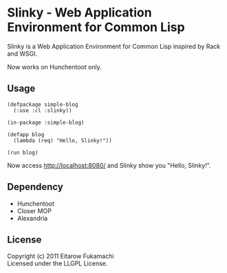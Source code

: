# Slinky - Web Application Environment for Common Lisp

Slinky is a Web Application Environment for Common Lisp inspired by Rack and WSGI.

Now works on Hunchentoot only.

## Usage

    (defpackage simple-blog
      (:use :cl :slinky))
    
    (in-package :simple-blog)
    
    (defapp blog
      (lambda (req) "Hello, Slinky!"))
    
    (run blog)

Now access [http://localhost:8080/](http://localhost:8080/) and Slinky show you "Hello, Slinky!".

## Dependency

* Hunchentoot
* Closer MOP
* Alexandria

## License

Copyright (c) 2011 Eitarow Fukamachi  
Licensed under the LLGPL License.
